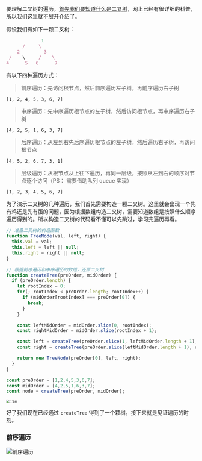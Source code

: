 要理解二叉树的遍历，[首先我们要知道什么是二叉树](https://baike.baidu.com/item/%E4%BA%8C%E5%8F%89%E6%A0%91)，网上已经有很详细的科普，所以我们这里就不展开介绍了。

假设我们有如下一颗二叉树：

```javascript
  			 1
      /     \
  	2         3
 /    \     /    \
4      5   6      7
```

有以下四种遍历方式：

> 前序遍历：先访问根节点，然后前序遍历左子树，再前序遍历右子树

`[1, 2, 4, 5, 3, 6, 7]`

> 中序遍历：先中序遍历根节点的左子树，然后访问根节点，再中序遍历右子树

`[4, 2, 5, 1, 6, 3, 7]`

> 后序遍历：从左到右先后序遍历根节点的左子树，然后遍历右子树，再访问根节点

`[4, 5, 2, 6, 7, 3, 1]`

>层级遍历：从根节点从上往下遍历，再同一层级，按照从左到右的顺序对节点逐个访问（PS： 需要借助队列 queue 实现）

`[1, 2, 3, 4, 5, 6, 7]`



为了演示二叉树的几种遍历，我们首先需要构造一颗二叉树。这里就会出现一个先有鸡还是先有蛋的问题，因为根据数组构造二叉树，需要知道数组是按照什么顺序遍历得到的。所以构造二叉树的代码看不懂可以先跳过，学习完遍历再看。

```javascript
// 准备二叉树的构造函数 
function TreeNode(val, left, right) {
  this.val = val;
  this.left = left || null;
  this.right = right || null;
}
```

```javascript
// 根据前序遍历和中序遍历的数组，还原二叉树
function createTree(preOrder, midOrder) {
  if (preOrder.length) {
    let rootIndex = 0;
    for(; rootIndex < preOrder.length; rootIndex++) {
      if (midOrder[rootIndex] === preOrder[0]) {
        break;
      }
    }

    const leftMidOrder = midOrder.slice(0, rootIndex);
    const rightMidOrder = midOrder.slice(rootIndex + 1);

    const left = createTree(preOrder.slice(1, leftMidOrder.length + 1), leftMidOrder);
    const right = createTree(preOrder.slice(leftMidOrder.length + 1), rightMidOrder);

    return new TreeNode(preOrder[0], left, right);
  }
}

const preOrder = [1,2,4,5,3,6,7];
const midOrder = [4,2,5,1,6,3,7];
const node = createTree(preOrder, midOrder);
```

<img src="https://gitee.com/yuge_studying/picture/raw/master/20200604/01.png" alt="二叉树" style="zoom:50%;" />



好了我们现在已经通过 `createTree` 得到了一个颗树，接下来就是见证遍历的时刻。

### 前序遍历

<img src="https://gitee.com/yuge_studying/picture/raw/master/20200604/02.png" alt="前序遍历" style="zoom:100%;" />

